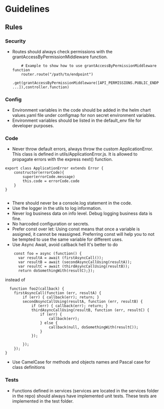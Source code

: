 # Guidelines

## Rules

### Security

- Routes should always check permissions with the grantAccessByPermissionMiddleware function. 
  ```
      # Example to show how to use grantAccessByPermissionMiddleware function
      router.route("/path/to/endpoint")
        .get(grantAccessByPermissionMiddleware([API_PERMISSIONS.PUBLIC_ENDPOINT, ...]),controller.function)
  ```

### Config

- Environment variables in the code should be added in the helm chart values.yaml file under configmap for non secret environment variables.
- Environment variables should be listed in the default_env file for developer purposes.

### Code

- Never throw default errors, always throw the custom ApplicationError. This class is defined in utils/ApplicationError.js. It is allowed to propagate errors with the express next() function.
```
export class ApplicationError extends Error {
    constructor(errorCode){
        super(errorCode.message)
        this.code = errorCode.code
    }
}
    
```
  
- There should never be a console.log statement in the code.
- Use the logger in the utils to log information.
- Never log business data on info level. Debug logging business data is fine.
- No harcoded configuration or secrets.
- Prefer const over let: Using const means that once a variable is assigned, it cannot be reassigned. Preferring const will help you to not be tempted to use the same variable for different uses.
- Use Async Await, avoid callback hell
It's better to do
```
    const foo = async (function() {
      var resultA = await (firstAsyncCall());
      var resultB = await (secondAsyncCallUsing(resultA));
      var resultC = await (thirdAsyncCallUsing(resultB));
      return doSomethingWith(resultC);});
  ```
instead of
```
  function foo2(callback) {
    firstAsyncCall(function (err, resultA) {
        if (err) { callback(err); return; }
        secondAsyncCallUsing(resultA, function (err, resultB) {
            if (err) { callback(err); return; }
            thirdAsyncCallUsing(resultB, function (err, resultC) {
                if (err) {
                    callback(err);
                } else {
                    callback(null, doSomethingWith(resultC));
                }
            });

        });
    });
}
```
- Use CamelCase for methods and objects names and Pascal case for class definitions


### Tests

- Functions defined in services (services are located in the services folder in the repo) should always have implemented unit tests. These tests are implemented in the test folder.
